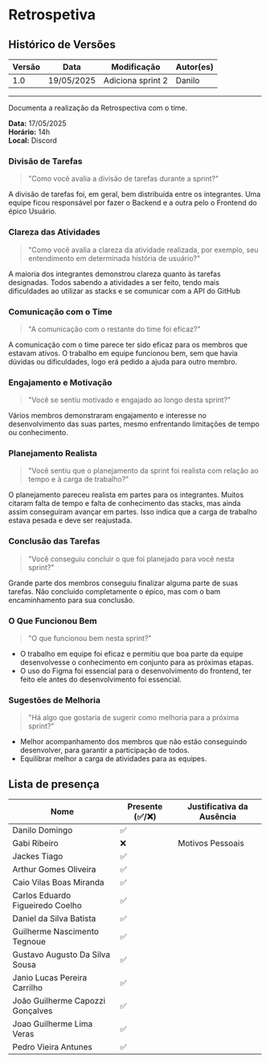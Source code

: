 # Retrospetiva

## Histórico de Versões

| Versão | Data       | Modificação       | Autor(es) |
| ------ | ---------- | ----------------- | --------- |
| 1.0    | 19/05/2025 | Adiciona sprint 2 | Danilo    |

---

Documenta a realização da Retrospectiva com o time.

**Data:** 17/05/2025      
**Horário:** 14h         
**Local:** Discord 

### Divisão de Tarefas
>"Como você avalia a divisão de tarefas durante a sprint?"

A divisão de tarefas foi, em geral, bem distribuída entre os integrantes. Uma equipe ficou responsável por fazer o Backend e a outra pelo o Frontend do épico Usuário.

### Clareza das Atividades
>"Como você avalia a clareza da atividade realizada, por exemplo, seu entendimento em determinada história de usuário?"

A maioria dos integrantes demonstrou clareza quanto às tarefas designadas. Todos sabendo a atividades a ser feito, tendo mais dificuldades ao utilizar as stacks e se comunicar com a API do GitHub

### Comunicação com o Time
>"A comunicação com o restante do time foi eficaz?"

A comunicação com o time parece ter sido eficaz para os membros que estavam ativos. O trabalho em equipe funcionou bem, sem que havia dúvidas ou dificuldades, logo erá pedido a ajuda para outro membro.

### Engajamento e Motivação
>"Você se sentiu motivado e engajado ao longo desta sprint?"

Vários membros demonstraram engajamento e interesse no desenvolvimento das suas partes, mesmo enfrentando limitações de tempo ou conhecimento.

### Planejamento Realista
>"Você sentiu que o planejamento da sprint foi realista com relação ao tempo e à carga de trabalho?"

O planejamento pareceu realista em partes para os integrantes. Muitos citaram falta de tempo e falta de conhecimento das stacks, mas ainda assim conseguiram avançar em partes. Isso indica que a carga de trabalho estava pesada e deve ser reajustada.

### Conclusão das Tarefas
>"Você conseguiu concluir o que foi planejado para você nesta sprint?"

Grande parte dos membros conseguiu finalizar alguma parte de suas tarefas. Não concluído completamente o épico, mas com o bam encaminhamento para sua conclusão.

### O Que Funcionou Bem
>"O que funcionou bem nesta sprint?"

- O trabalho em equipe foi eficaz e permitiu que boa parte da equipe desenvolvesse o conhecimento em conjunto para as próximas etapas.  
- O uso do Figma foi essencial para o desenvolvimento do frontend, ter feito ele antes do desenvolvimento foi essencial.  

### Sugestões de Melhoria
>"Há algo que gostaria de sugerir como melhoria para a próxima sprint?"

- Melhor acompanhamento dos membros que não estão conseguindo desenvolver, para garantir a participação de todos.  
- Equilibrar melhor a carga de atividades para as equipes.  


## Lista de presença

| Nome                             | Presente (✅/❌) | Justificativa da Ausência |
| -------------------------------- | -------------- | ------------------------- |
| Danilo Domingo                   | ✅              |                           |
| Gabi Ribeiro                     | ❌              | Motivos Pessoais          |
| Jackes Tiago                     | ✅              |                           |
| Arthur Gomes Oliveira            | ✅              |                           |
| Caio Vilas Boas Miranda          | ✅              |                           |
| Carlos Eduardo Figueiredo Coelho | ✅              |                           |
| Daniel da Silva Batista          | ✅              |                           |
| Guilherme Nascimento Tegnoue     | ✅              |                           |
| Gustavo Augusto Da Silva Sousa   | ✅              |                           |
| Janio Lucas Pereira Carrilho     | ✅              |                           |
| João Guilherme Capozzi Gonçalves | ✅              |                           |
| Joao Guilherme Lima Veras        | ✅              |                           |
| Pedro Vieira Antunes             | ✅              |                           |